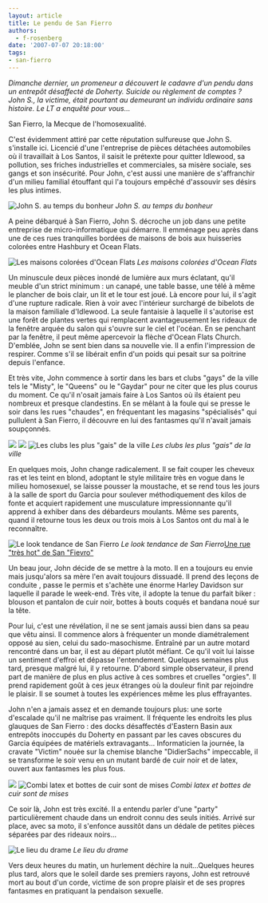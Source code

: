 ```yaml
---
layout: article
title: Le pendu de San Fierro
authors:
  - f-rosenberg
date: '2007-07-07 20:18:00'
tags:
- san-fierro
---
```


_Dimanche dernier, un promeneur a découvert le cadavre d'un pendu dans un entrepôt désaffecté de Doherty. Suicide ou règlement de comptes ? John S., la victime, était pourtant au demeurant un individu ordinaire sans histoire. Le LT a enquêté pour vous..._

San Fierro, la Mecque de l'homosexualité.

C'est évidemment attiré par cette réputation sulfureuse que John S. s'installe ici. Licencié d'une l'entreprise de pièces détachées automobiles où il travaillait à Los Santos, il saisit le prétexte pour quitter Idlewood, sa pollution, ses friches industrielles et commerciales, sa misère sociale, ses gangs et son insécurité. Pour John, c'est aussi une manière de s'affranchir d'un milieu familial étouffant qui l'a toujours empêché d'assouvir ses désirs les plus intimes.

![John S. au temps du bonheur](/content/images/2016/07/John_S.jpg)
_John S. au temps du bonheur_

A peine débarqué à San Fierro, John S. décroche un job dans une petite entreprise de micro-informatique qui démarre. Il emménage peu après dans une de ces rues tranquilles bordées de maisons de bois aux huisseries colorées entre Hashbury et Ocean Flats.

![Les maisons colorées d'Ocean Flats](/content/images/2016/07/Ocean_flats.jpg)
_Les maisons colorées d'Ocean Flats_

Un minuscule deux pièces inondé de lumière aux murs éclatant, qu'il meuble d'un strict minimum : un canapé, une table basse, une télé à même le plancher de bois clair, un lit et le tour est joué. Là encore pour lui, il s'agit d'une rupture radicale. Rien à voir avec l'intérieur surchargé de bibelots de la maison familiale d'Idlewood. La seule fantaisie à laquelle il s'autorise est une forêt de plantes vertes qui remplacent avantageusement les rideaux de la fenêtre arquée du salon qui s'ouvre sur le ciel et l'océan. En se penchant par la fenêtre, il peut même apercevoir la flèche d'Ocean Flats Church. D'emblée, John se sent bien dans sa nouvelle vie. Il a enfin l'impression de respirer. Comme s'il se libérait enfin d'un poids qui pesait sur sa poitrine depuis l'enfance.

Et très vite, John commence à sortir dans les bars et clubs "gays" de la ville tels le "Misty", le "Queens" ou le "Gaydar" pour ne citer que les plus courus du moment. Ce qu'il n'osait jamais faire à Los Santos où ils étaient peu nombreux et presque clandestins. En se mêlant à la foule qui se presse le soir dans les rues "chaudes", en fréquentant les magasins "spécialisés" qui pullulent à San Fierro, il découvre en lui des fantasmes qu'il n'avait jamais soupçonnés.

![](/content/images/2016/07/GaystationSF.jpg)
![](/content/images/2016/07/SF_mysty.jpg)
![Les clubs les plus "gais" de la ville](/content/images/2016/07/Queens_SF.jpg)
_Les clubs les plus "gais" de la ville_

En quelques mois, John change radicalement. Il se fait couper les cheveux ras et les teint en blond, adoptant le style militaire très en vogue dans le milieu homosexuel, se laisse pousser la moustache, et se rend tous les jours à la salle de sport du Garcia pour soulever méthodiquement des kilos de fonte et acquiert rapidement une musculature impressionnante qu'il apprend à exhiber dans des débardeurs moulants. Même ses parents, quand il retourne tous les deux ou trois mois à Los Santos ont du mal à le reconnaître.

![Le look tendance de San Fierro](/content/images/2016/07/John_S__militaire.jpg)
_Le look tendance de San Fierro_[Une rue "très hot" de San "Fievro"](/content/images/2016/07/SF_rues_chaudes.jpg)

Un beau jour, John décide de se mettre à la moto. Il en a toujours eu envie mais jusqu'alors sa mère l'en avait toujours dissuadé. Il prend des leçons de conduite , passe le permis et s'achète une énorme Harley Davidson sur laquelle il parade le week-end. Très vite, il adopte la tenue du parfait biker : blouson et pantalon de cuir noir, bottes à bouts coqués et bandana noué sur la tête.

Pour lui, c'est une révélation, il ne se sent jamais aussi bien dans sa peau que vêtu ainsi. Il commence alors à fréquenter un monde diamétralement opposé au sien, celui du sado-masochisme. Entraîné par un autre motard rencontré dans un bar, il est au départ plutôt méfiant. Ce qu'il voit lui laisse un sentiment d'effroi et dépasse l'entendement. Quelques semaines plus tard, presque malgré lui, il y retourne. D'abord simple observateur, il prend part de manière de plus en plus active à ces sombres et cruelles "orgies". Il prend rapidement goût à ces jeux étranges où la douleur finit par rejoindre le plaisir. Il se soumet à toutes les expériences même les plus effrayantes.

John n'en a jamais assez et en demande toujours plus: une sorte d'escalade qu'il ne maîtrise pas vraiment. Il fréquente les endroits les plus glauques de San Fierro : des docks désaffectés d'Eastern Basin aux entrepôts inoccupés du Doherty en passant par les caves obscures du Garcia équipées de matériels extravagants... Informaticien la journée, la cravate "Victim" nouée sur la chemise blanche "DidierSachs" impeccable, il se transforme le soir venu en un mutant bardé de cuir noir et de latex, ouvert aux fantasmes les plus fous.

![](/content/images/2016/07/Latexx.jpg)
![Combi latex et bottes de cuir sont de mises](/content/images/2016/07/Domina.jpg)
_Combi latex et bottes de cuir sont de mises_

Ce soir là, John est très excité. Il a entendu parler d'une "party" particulièrement chaude dans un endroit connu des seuls initiés. Arrivé sur place, avec sa moto, il s'enfonce aussitôt dans un dédale de petites pièces séparées par des rideaux noirs...

![Le lieu du drame](/content/images/2016/07/Glauques.jpg)
_Le lieu du drame_

Vers deux heures du matin, un hurlement déchire la nuit...Quelques heures plus tard, alors que le soleil darde ses premiers rayons, John est retrouvé mort au bout d'un corde, victime de son propre plaisir et de ses propres fantasmes en pratiquant la pendaison sexuelle.